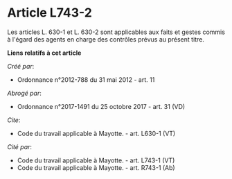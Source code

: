 # Article L743-2

Les articles L. 630-1 et L. 630-2 sont applicables aux faits et gestes commis à l'égard des agents en charge des contrôles
prévus au présent titre.

**Liens relatifs à cet article**

_Créé par_:

  - Ordonnance n°2012-788 du 31 mai 2012 - art. 11

_Abrogé par_:

  - Ordonnance n°2017-1491 du 25 octobre 2017 - art. 31 (VD)

_Cite_:

  - Code du travail applicable à Mayotte. - art. L630-1 (VT)

_Cité par_:

  - Code du travail applicable à Mayotte. - art. L743-1 (VT)
  - Code du travail applicable à Mayotte. - art. R743-1 (Ab)

